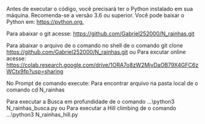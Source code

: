 Antes de executar o código, você precisará ter o Python instalado em sua máquina. Recomenda-se a versão 3.6 ou superior. Você pode baixar o Python em: <https://python.org.>

Para abaixar o git acesse: <https://github.com/Gabriel252000/N_rainhas.git>

Para abaixar o arquivo de o comando no shell de o comando
git clone https://github.com/Gabriel252000/N_rainhas.git
            ou
Para excutar online acesse: <https://colab.research.google.com/drive/1ORA7o8zW2MjvDaOB79X4GFC6zWCtx9fp?usp=sharing>


No Prompt de comando execute:
Para encontrar arquivo na pasta local de o comando 
cd N_rainhas

Para executar a Busca em profundidade de o comando 
...\python3 N_rainhas_busca.py
            ou 
Para executar a Hill climbing de o comando 
...\python3 N_rainhas_hill.py
